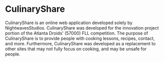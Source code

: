 # CulinaryShare

CulinaryShare is an online web application developed solely by NightwavesStudios. CulinaryShare was developed for the innovation project portion of the Atlanta Droids' (57000) FLL competition. The purpose of CulinaryShare is to provide people with cooking lessons, recipes, contact, and more. Furthermore, CulinaryShare was developed as a replacement to other sites that may not fully focus on cooking, and may be unsafe for people.
